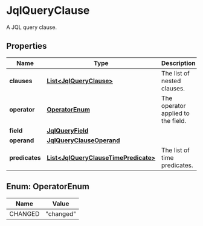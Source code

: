 

# JqlQueryClause

A JQL query clause.

## Properties

Name | Type | Description | Notes
------------ | ------------- | ------------- | -------------
**clauses** | [**List&lt;JqlQueryClause&gt;**](JqlQueryClause.md) | The list of nested clauses. | 
**operator** | [**OperatorEnum**](#OperatorEnum) | The operator applied to the field. | 
**field** | [**JqlQueryField**](JqlQueryField.md) |  | 
**operand** | [**JqlQueryClauseOperand**](JqlQueryClauseOperand.md) |  | 
**predicates** | [**List&lt;JqlQueryClauseTimePredicate&gt;**](JqlQueryClauseTimePredicate.md) | The list of time predicates. | 



## Enum: OperatorEnum

Name | Value
---- | -----
CHANGED | &quot;changed&quot;



